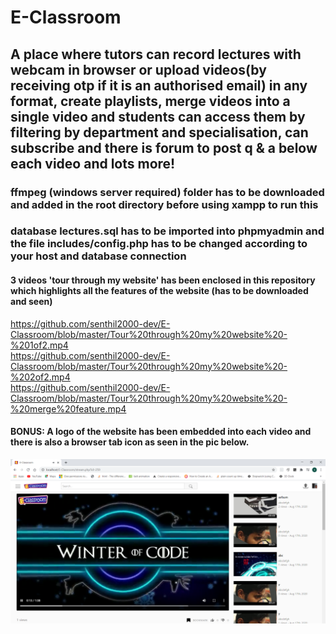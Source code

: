 # E-Classroom
## A place where tutors can record lectures with webcam in browser or upload videos(by receiving otp if it is an authorised email) in any format, create playlists, merge videos into a single video and students can access them by filtering by department and specialisation, can subscribe and there is forum to post q &amp; a below each video and lots more!
### ffmpeg (windows server required) folder has to be downloaded and added in the root directory before using xampp to run this
### database lectures.sql has to be imported into phpmyadmin and the file includes/config.php has to be changed according to your host and database connection
#### 3 videos 'tour through my website' has been enclosed in this repository which highlights all the features of the website (has to be downloaded and seen)
https://github.com/senthil2000-dev/E-Classroom/blob/master/Tour%20through%20my%20website%20-%201of2.mp4 <br/>
https://github.com/senthil2000-dev/E-Classroom/blob/master/Tour%20through%20my%20website%20-%202of2.mp4 <br/>
https://github.com/senthil2000-dev/E-Classroom/blob/master/Tour%20through%20my%20website%20-%20merge%20feature.mp4 </br>
#### BONUS: A logo of the website has been embedded into each video and there is also a browser tab icon as seen in the pic below.
![browser tab icon and overlay embedded in each video](https://github.com/senthil2000-dev/E-Classroom/blob/master/overlay%20and%20icon.png)
